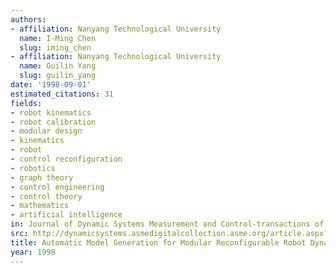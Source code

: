```yaml
---
authors:
- affiliation: Nanyang Technological University
  name: I-Ming Chen
  slug: iming_chen
- affiliation: Nanyang Technological University
  name: Guilin Yang
  slug: guilin_yang
date: '1998-09-01'
estimated_citations: 31
fields:
- robot kinematics
- robot calibration
- modular design
- kinematics
- robot
- control reconfiguration
- robotics
- graph theory
- control engineering
- control theory
- mathematics
- artificial intelligence
in: Journal of Dynamic Systems Measurement and Control-transactions of The Asme
src: http://dynamicsystems.asmedigitalcollection.asme.org/article.aspx?articleid=1407884
title: Automatic Model Generation for Modular Reconfigurable Robot Dynamics
year: 1998
---
```

